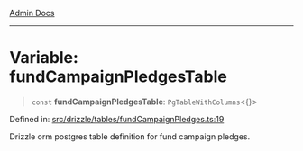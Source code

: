 [Admin Docs](/)

***

# Variable: fundCampaignPledgesTable

> `const` **fundCampaignPledgesTable**: `PgTableWithColumns`\<\{\}\>

Defined in: [src/drizzle/tables/fundCampaignPledges.ts:19](https://github.com/PalisadoesFoundation/talawa-api/blob/37e2d6abe1cabaa02f97a3c6c418b81e8fcb5a13/src/drizzle/tables/fundCampaignPledges.ts#L19)

Drizzle orm postgres table definition for fund campaign pledges.
